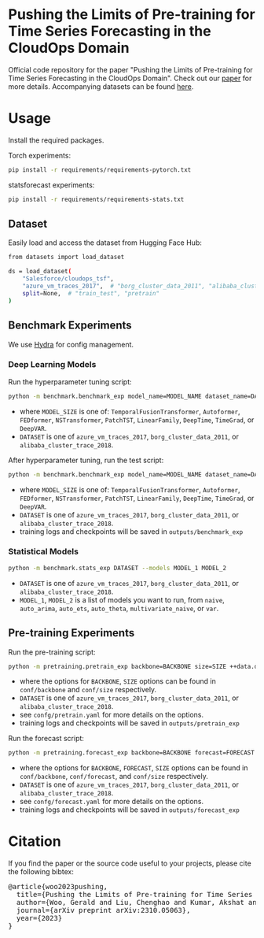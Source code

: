 # Pushing the Limits of Pre-training for Time Series Forecasting in the CloudOps Domain

Official code repository for the paper "Pushing the Limits of Pre-training for Time Series Forecasting in the CloudOps Domain". 
Check out our [paper](https://arxiv.org/abs/2310.05063) for more details. Accompanying datasets can be found [here](https://huggingface.co/datasets/Salesforce/cloudops_tsf).

# Usage

Install the required packages.

Torch experiments:
```bash
pip install -r requirements/requirements-pytorch.txt
```

statsforecast experiments:
```bash
pip install -r requirements/requirements-stats.txt
```

## Dataset

Easily load and access the dataset from Hugging Face Hub:

```bash
from datasets import load_dataset

ds = load_dataset(
    "Salesforce/cloudops_tsf",
    "azure_vm_traces_2017",  # "borg_cluster_data_2011", "alibaba_cluster_trace_2018"
    split=None,  # "train_test", "pretrain"
)
```

## Benchmark Experiments

We use [Hydra](https://hydra.cc/) for config management.

### Deep Learning Models

Run the hyperparameter tuning script:
```bash
python -m benchmark.benchmark_exp model_name=MODEL_NAME dataset_name=DATASET
```
* where `MODEL_SIZE` is one of: `TemporalFusionTransformer`, `Autoformer`, `FEDformer`, `NSTransformer`, `PatchTST`, `LinearFamily`, `DeepTime`, `TimeGrad`, or `DeepVAR`.
* `DATASET` is one of `azure_vm_traces_2017`, `borg_cluster_data_2011`, or `alibaba_cluster_trace_2018`.

After hyperparameter tuning, run the test script:
```bash
python -m benchmark.benchmark_exp model_name=MODEL_NAME dataset_name=DATASET test=true
```
* where `MODEL_SIZE` is one of: `TemporalFusionTransformer`, `Autoformer`, `FEDformer`, `NSTransformer`, `PatchTST`, `LinearFamily`, `DeepTime`, `TimeGrad`, or `DeepVAR`.
* `DATASET` is one of `azure_vm_traces_2017`, `borg_cluster_data_2011`, or `alibaba_cluster_trace_2018`.
* training logs and checkpoints will be saved in `outputs/benchmark_exp`

### Statistical Models
```bash
python -m benchmark.stats_exp DATASET --models MODEL_1 MODEL_2
```
* `DATASET` is one of `azure_vm_traces_2017`, `borg_cluster_data_2011`, or `alibaba_cluster_trace_2018`.
* `MODEL_1`, `MODEL_2` is a list of models you want to run, from `naive`, `auto_arima`, `auto_ets`, `auto_theta`, `multivariate_naive`, or `var`.

## Pre-training Experiments
Run the pre-training script:
```bash
python -m pretraining.pretrain_exp backbone=BACKBONE size=SIZE ++data.dataset_name=DATASET
```
* where the options for `BACKBONE`, `SIZE` options can be found in `conf/backbone` and `conf/size` respectively.
* `DATASET` is one of `azure_vm_traces_2017`, `borg_cluster_data_2011`, or `alibaba_cluster_trace_2018`.
* see `confg/pretrain.yaml` for more details on the options.
* training logs and checkpoints will be saved in `outputs/pretrain_exp`

Run the forecast script:
```bash
python -m pretraining.forecast_exp backbone=BACKBONE forecast=FORECAST size=SIZE ++data.dataset_name=DATASET
```
* where the options for ```BACKBONE```, ```FORECAST```, ```SIZE``` options can be found in ```conf/backbone```, ```conf/forecast```, and ```conf/size``` respectively.
* `DATASET` is one of `azure_vm_traces_2017`, `borg_cluster_data_2011`, or `alibaba_cluster_trace_2018`.
* see ```confg/forecast.yaml``` for more details on the options.
* training logs and checkpoints will be saved in `outputs/forecast_exp`

# Citation
If you find the paper or the source code useful to your projects, please cite the following bibtex:
<pre>
@article{woo2023pushing,
  title={Pushing the Limits of Pre-training for Time Series Forecasting in the CloudOps Domain},
  author={Woo, Gerald and Liu, Chenghao and Kumar, Akshat and Sahoo, Doyen},
  journal={arXiv preprint arXiv:2310.05063},
  year={2023}
}
</pre>
